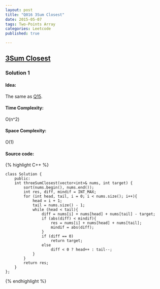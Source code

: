 ```yaml
---
layout: post
title: "Q016 3Sum Closest"
date: 2015-05-07
tags: Two-Points Array
categories: Leetcode
published: true

---
```


## [3Sum Closest](https://leetcode.com/problems/3sum-closest/) 

### Solution 1

#### Idea:
The same as [Q15].

#### Time Complexity:
O(n^2)

#### Space Complexity:
O(1)

#### Source code:
{% highlight C++ %}

    class Solution {
        public:
        int threeSumClosest(vector<int>& nums, int target) {
            sort(nums.begin(), nums.end());
            int res, diff, mindif = INT_MAX;
            for (int head, tail, i = 0; i < nums.size(); i++){
                head = i + 1;
                tail = nums.size() - 1;
                while (head < tail){
                    diff = nums[i] + nums[head] + nums[tail] - target;
                    if (abs(diff) < mindif){
                        res = nums[i] + nums[head] + nums[tail];
                        mindif = abs(diff);
                    }
                    if (diff == 0)
                        return target;
                    else 
                        diff < 0 ? head++ : tail--;
                }
            }
            return res;
        }
    };
{% endhighlight %}

[Q15]: https://github.com/Tsien/Leetcode/blob/master/Q15.md#idea
